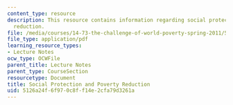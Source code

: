 ```yaml
---
content_type: resource
description: This resource contains information regarding social protection and poverty
  reduction.
file: /media/courses/14-73-the-challenge-of-world-poverty-spring-2011/5126a24f6f970c8ff14e2cfa79d3261a_MIT14_73S11_Lec15_slides.pdf
file_type: application/pdf
learning_resource_types:
- Lecture Notes
ocw_type: OCWFile
parent_title: Lecture Notes
parent_type: CourseSection
resourcetype: Document
title: Social Protection and Poverty Reduction
uid: 5126a24f-6f97-0c8f-f14e-2cfa79d3261a
---
```


